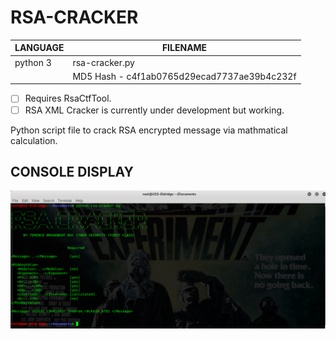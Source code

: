# RSA-CRACKER

| LANGUAGE | FILENAME |
|--------  |----------|
|python 3  |rsa-cracker.py|
|| MD5 Hash - c4f1ab0765d29ecad7737ae39b4c232f |

- [ ] Requires RsaCtfTool.
- [ ] RSA XML Cracker is currently under development but working.

Python script file to crack RSA encrypted message via mathmatical calculation.

## CONSOLE DISPLAY
![Screenshot](picture1.png) 

